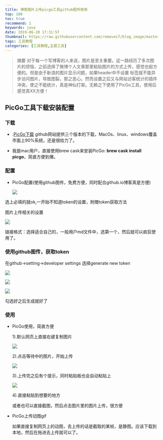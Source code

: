 ```yaml
---
title: 博客图片上传picgo工具github图传使用
top: 100
toc: true
recommend: 1
keywords: java
date: 2019-06-20 17:31:57
thumbnail: https://raw.githubusercontent.com/removeif/blog_image/master/20190620173650.png
tags: 工具教程
categories: [工具教程,主题工具]
---
```

> 摘要
对于每一个写博客的人来说，图片是至关重要。这一路经历了多次图片的烦恼，之前选择了微博个人文章那里粘贴图片的方式上传，感觉也挺方便的。但是由于新浪的图片显示问题，如果header中不设置<!-- <meta name="referrer" content="no-referrer" /> 解决图片过期问题--> 标签就不能异步访问图片，导致图裂，那之恶心。然而设置之后又与网站访客统计的插件冲突，使之不能统计，真是神仙打架。无赖之下使用了PicGo工具，使用后感觉真XX方便！
<!-- more -->
## PicGo工具下载安装配置

### 下载

- .[PicGo下载](https://github.com/Molunerfinn/PicGo) github网站提供三个版本的下载，MacOs、linux、windows覆盖市面上90%系统，还是很给力了。

- 我是mac用户，直接使用brew cask来安装PicGo: **brew cask install picgo**，简直方便到爆。

### 配置

- PicGo配置(使用github图传，免费方便，同时配合github.io博客真是方便)

  ![](https://raw.githubusercontent.com/removeif/blog_image/master/20190620173723.png)

选上必填的就ok,一开始不知道token的设置，附赠token获取方法

图片上传相关的设置

![](https://raw.githubusercontent.com/removeif/blog_image/master/20190620173650.png)

链接格式：选择适合自己的，一般用户md文件中，选第一个，然后就可以疯狂使用了。

### 使用github图传，获取token

在github->setting->developer settings 选择generate new token

![](https://raw.githubusercontent.com/removeif/blog_image/master/20190620170732.png)

![](https://raw.githubusercontent.com/removeif/blog_image/master/20190620171238.png)

![](https://raw.githubusercontent.com/removeif/blog_image/master/20190620173443.png)

勾选好之后生成就好了

### 使用

- PicGo使用，简直方便

  1).默认网页上直接右键复制图片

  ![](https://raw.githubusercontent.com/removeif/blog_image/master/20190620172136.png)

  2).点击等待中的图片，开始上传

  ![](https://raw.githubusercontent.com/removeif/blog_image/master/20190620172046.png)

  3).上传完之后有个提示，同时粘贴板也会自动粘贴上

  ![](https://raw.githubusercontent.com/removeif/blog_image/master/20190620173543.png)

  4).直接粘贴到想要的地方

  或者也可以直接截图，然后点击图片里的图片上传，很方便

- PicGo上传动图gif

  如果直接复制网页上的动图，去上传的话是截取的某帧，是静图。应该下载到本地，然后在拖进去上传就可以了。

  
  